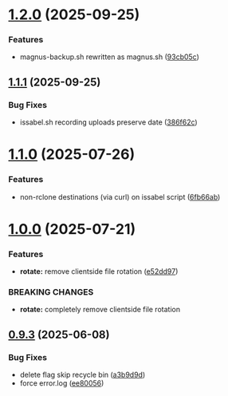 # [1.2.0](https://github.com/phonevox/pbackup/compare/v1.1.1...v1.2.0) (2025-09-25)


### Features

* magnus-backup.sh rewritten as magnus.sh ([93cb05c](https://github.com/phonevox/pbackup/commit/93cb05c72dca01e5b64722c638639a373db36731))



## [1.1.1](https://github.com/phonevox/pbackup/compare/v1.1.0...v1.1.1) (2025-09-25)


### Bug Fixes

* issabel.sh recording uploads preserve date ([386f62c](https://github.com/phonevox/pbackup/commit/386f62cdbac9fd9295158a80781dbbaec9107578))



# [1.1.0](https://github.com/phonevox/pbackup/compare/v1.0.0...v1.1.0) (2025-07-26)


### Features

* non-rclone destinations (via curl) on issabel script ([6fb66ab](https://github.com/phonevox/pbackup/commit/6fb66abba734336150c7cdf1da94524884df8a1e))



# [1.0.0](https://github.com/phonevox/pbackup/compare/v0.9.3...v1.0.0) (2025-07-21)


### Features

* **rotate:** remove clientside file rotation ([e52dd97](https://github.com/phonevox/pbackup/commit/e52dd976a48ca4e3368830e0f250a50d31065f00))


### BREAKING CHANGES

* **rotate:** completely remove clientside file rotation



## [0.9.3](https://github.com/phonevox/pbackup/compare/v0.9.2...v0.9.3) (2025-06-08)


### Bug Fixes

* delete flag skip recycle bin ([a3b9d9d](https://github.com/phonevox/pbackup/commit/a3b9d9d6783eac871b26448fe71c71b8f00e9f81))
* force error.log ([ee80056](https://github.com/phonevox/pbackup/commit/ee80056f3abb751ae2b031bf1849164748efd9b4))



